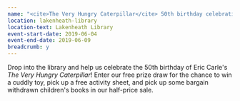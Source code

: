 ```yaml
---
name: "<cite>The Very Hungry Caterpillar</cite> 50th birthday celebration"
location: lakenheath-library
location-text: Lakenheath Library
event-start-date: 2019-06-04
event-end-date: 2019-06-09
breadcrumb: y
---
```


Drop into the library and help us celebrate the 50th birthday of Eric Carle's <cite>The Very Hungry Caterpillar</cite>! Enter our free prize draw for the chance to win a cuddly toy, pick up a free activity sheet, and pick up some bargain withdrawn children's books in our half-price sale.
